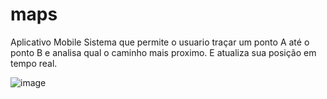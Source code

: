 # maps

Aplicativo Mobile 
Sistema que permite o usuario traçar um ponto A até o ponto B e analisa qual o caminho mais proximo.
E atualiza sua posição em tempo real.
 
![image](https://github.com/sinonScripter/maps/assets/107319126/cd81a731-4f07-4f6d-9a58-9e69f16311f9)

